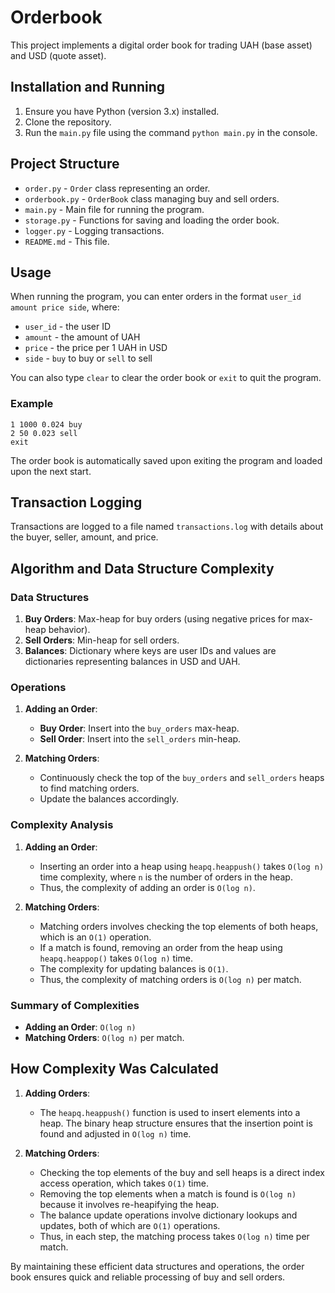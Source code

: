 # Orderbook

This project implements a digital order book for trading UAH (base asset) and USD (quote asset).

## Installation and Running

1. Ensure you have Python (version 3.x) installed.
2. Clone the repository.
3. Run the `main.py` file using the command `python main.py` in the console.

## Project Structure

- `order.py` - `Order` class representing an order.
- `orderbook.py` - `OrderBook` class managing buy and sell orders.
- `main.py` - Main file for running the program.
- `storage.py` - Functions for saving and loading the order book.
- `logger.py` - Logging transactions.
- `README.md` - This file.

## Usage

When running the program, you can enter orders in the format `user_id amount price side`, where:
- `user_id` - the user ID
- `amount` - the amount of UAH
- `price` - the price per 1 UAH in USD
- `side` - `buy` to buy or `sell` to sell

You can also type `clear` to clear the order book or `exit` to quit the program.

### Example 

````
1 1000 0.024 buy
2 50 0.023 sell
exit
````

The order book is automatically saved upon exiting the program and loaded upon the next start.

## Transaction Logging

Transactions are logged to a file named `transactions.log` with details about the buyer, seller, amount, and price.

## Algorithm and Data Structure Complexity

### Data Structures

1. **Buy Orders**: Max-heap for buy orders (using negative prices for max-heap behavior).
2. **Sell Orders**: Min-heap for sell orders.
3. **Balances**: Dictionary where keys are user IDs and values are dictionaries representing balances in USD and UAH.

### Operations

1. **Adding an Order**:
    - **Buy Order**: Insert into the `buy_orders` max-heap.
    - **Sell Order**: Insert into the `sell_orders` min-heap.

2. **Matching Orders**:
    - Continuously check the top of the `buy_orders` and `sell_orders` heaps to find matching orders.
    - Update the balances accordingly.

### Complexity Analysis

1. **Adding an Order**:
    - Inserting an order into a heap using `heapq.heappush()` takes `O(log n)` time complexity, where `n` is the number of orders in the heap.
    - Thus, the complexity of adding an order is `O(log n)`.

2. **Matching Orders**:
    - Matching orders involves checking the top elements of both heaps, which is an `O(1)` operation.
    - If a match is found, removing an order from the heap using `heapq.heappop()` takes `O(log n)` time.
    - The complexity for updating balances is `O(1)`.
    - Thus, the complexity of matching orders is `O(log n)` per match.

### Summary of Complexities

- **Adding an Order**: `O(log n)`
- **Matching Orders**: `O(log n)` per match.

## How Complexity Was Calculated

1. **Adding Orders**:
    - The `heapq.heappush()` function is used to insert elements into a heap. The binary heap structure ensures that the insertion point is found and adjusted in `O(log n)` time.

2. **Matching Orders**:
    - Checking the top elements of the buy and sell heaps is a direct index access operation, which takes `O(1)` time.
    - Removing the top elements when a match is found is `O(log n)` because it involves re-heapifying the heap.
    - The balance update operations involve dictionary lookups and updates, both of which are `O(1)` operations.
    - Thus, in each step, the matching process takes `O(log n)` time per match.

By maintaining these efficient data structures and operations, the order book ensures quick and reliable processing of buy and sell orders.

